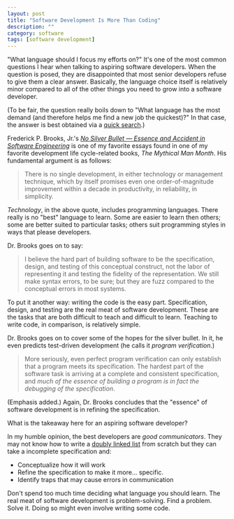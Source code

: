 ```yaml
---
layout: post
title: "Software Development Is More Than Coding"
description: ""
category: software
tags: [software development]
---
```

"What language should I focus my efforts on?" It's one of the most common
questions I hear when talking to aspiring software developers. When the question
is posed, they are disappointed that most senior developers refuse to give them
a clear answer. Basically, the language choice itself is relatively minor
compared to all of the other things you need to grow into a software developer.

(To be fair, the question really boils down to "What language has the most
demand (and therefore helps me find a new job the quickest)?" In that case, the
answer is best obtained via a [quick
search](https://www.google.com/search?q=most+popular+software+language&ie=utf-8&oe=utf-8).)

Frederick P. Brooks, Jr.'s [_No Silver Bullet — Essence and Accident in Software
Engineering_](http://worrydream.com/refs/Brooks-NoSilverBullet.pdf) is one of my
favorite essays found in one of my favorite development life cycle-related books,
_The Mythical Man Month_.  His fundamental argument is as follows:

> There is no single development, in either technology or management
> technique, which by itself promises even one order-of-magnitude
> improvement within a decade in productivity, in reliability, in simplicity.

_Technology_, in the above quote, includes programming languages. There really
is no "best" language to learn. Some are easier to learn then others; some are
better suited to particular tasks; others suit programming styles in ways that
please developers.

Dr. Brooks goes on to say:

> I believe the hard part of building software to be the specification, design,
> and testing of this conceptual construct, not the labor of representing it and
> testing the fidelity of the representation.  We still make syntax errors, to be
> sure; but they are fuzz compared to the conceptual errors in most systems.

To put it another way: writing the code is the easy part. Specification, design,
and testing are the real meat of software development. These are the tasks that
are both difficult to teach and difficult to learn. Teaching to write code, in
comparison, is relatively simple.

Dr. Brooks goes on to cover some of the hopes for the silver bullet. In it, he
even predicts test-driven development (he calls it _program verification_.)

> More seriously, even perfect program verification can only establish that a
> program meets its specification.  The hardest part of the software task is
> arriving at a complete and consistent specification, and _much of the essence
> of building a program is in fact the debugging of the specification_.

(Emphasis added.) Again, Dr. Brooks concludes that the "essence" of software development
is in refining the specification.

What is the takeaway here for an aspiring software developer?

In my humble opinion, the best developers are _good communicators_. They may not
know how to write a [doubly linked
list](https://en.wikipedia.org/wiki/Doubly_linked_list) from scratch but they
can take a incomplete specification and:

* Conceptualize how it will work
* Refine the specification to make it more... specific.
* Identify traps that may cause errors in communication

Don't spend too much time deciding what language you should learn. The real meat
of software development is problem-solving. Find a problem. Solve it. Doing so
might even involve writing some code.

